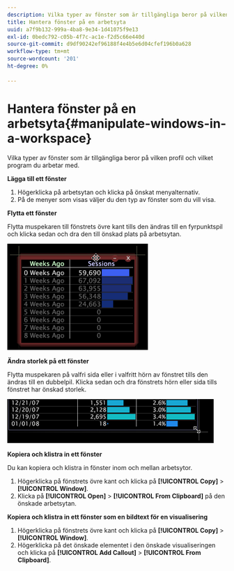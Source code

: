 ```yaml
---
description: Vilka typer av fönster som är tillgängliga beror på vilken profil och vilket program du arbetar med.
title: Hantera fönster på en arbetsyta
uuid: a7f9b132-999a-4ba8-9e34-1d41075f9e13
exl-id: 0bedc792-c05b-4f7c-ac1e-f2d5c66e440d
source-git-commit: d9df90242ef96188f4e4b5e6d04cfef196b0a628
workflow-type: tm+mt
source-wordcount: '201'
ht-degree: 0%

---
```


# Hantera fönster på en arbetsyta{#manipulate-windows-in-a-workspace}

Vilka typer av fönster som är tillgängliga beror på vilken profil och vilket program du arbetar med.

**Lägga till ett fönster**

1. Högerklicka på arbetsytan och klicka på önskat menyalternativ.
1. På de menyer som visas väljer du den typ av fönster som du vill visa.

**Flytta ett fönster**

Flytta muspekaren till fönstrets övre kant tills den ändras till en fyrpunktspil och klicka sedan och dra den till önskad plats på arbetsytan.

![](assets/vis_moving.png)

**Ändra storlek på ett fönster**

Flytta muspekaren på valfri sida eller i valfritt hörn av fönstret tills den ändras till en dubbelpil. Klicka sedan och dra fönstrets hörn eller sida tills fönstret har önskad storlek.

![](assets/vis_resize.png)

**Kopiera och klistra in ett fönster**

Du kan kopiera och klistra in fönster inom och mellan arbetsytor.

1. Högerklicka på fönstrets övre kant och klicka på **[!UICONTROL Copy]** > **[!UICONTROL Window]**.
1. Klicka på **[!UICONTROL Open]** > **[!UICONTROL From Clipboard]** på den önskade arbetsytan.

**Kopiera och klistra in ett fönster som en bildtext för en visualisering**

1. Högerklicka på fönstrets övre kant och klicka på **[!UICONTROL Copy]** > **[!UICONTROL Window]**.
1. Högerklicka på det önskade elementet i den önskade visualiseringen och klicka på **[!UICONTROL Add Callout]** > **[!UICONTROL From Clipboard]**.
